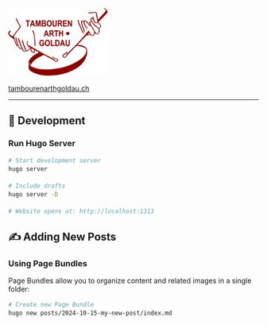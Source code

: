 <img src="static/logo.svg" alt="Tambourenverein Arth-Goldau Logo" width="200">

[tambourenarthgoldau.ch](https://tambourenarthgoldau.ch)

---

## 🚀 Development

### Run Hugo Server

```bash
# Start development server
hugo server

# Include drafts
hugo server -D

# Website opens at: http://localhost:1313
```

## ✍️ Adding New Posts

### Using Page Bundles

Page Bundles allow you to organize content and related images in a single folder:

```bash
# Create new Page Bundle
hugo new posts/2024-10-15-my-new-post/index.md
```

